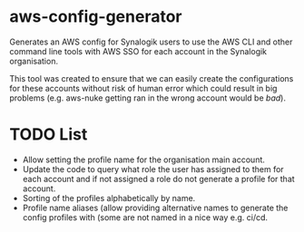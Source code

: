 # aws-config-generator

Generates an AWS config for Synalogik users to use the AWS CLI and other command line tools with AWS SSO for each account in the Synalogik organisation.

This tool was created to ensure that we can easily create the configurations for these accounts without risk of human error which could result in big problems (e.g. aws-nuke getting ran in the wrong account would be *bad*).


# TODO List
* Allow setting the profile name for the organisation main account.
* Update the code to query what role the user has assigned to them for each account and if not assigned a role do not generate a profile for that account.
* Sorting of the profiles alphabetically by name.
* Profile name aliases (allow providing alternative names to generate the config profiles with (some are not named in a nice way e.g. ci/cd.
